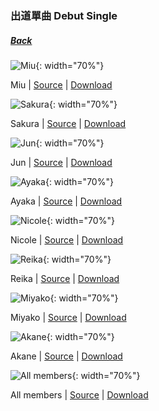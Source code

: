 ### 出道單曲 Debut Single  
##### [Back](../../readme.md)

![Miu](../../Album/1st%20Single/Miu_anime.PNG){: width="70%"}

 Miu | [Source](http://www.nanabunnonijyuuni.com/assets/img/chara/05_miu/img_chara_anime.png) | [Download](https://github.com/LYHPandaKing/227PhotoBackup/raw/master/../../Album/1st%20Single/Miu_anime.PNG)

![Sakura](../../Album/1st%20Single/Sakura_anime.PNG){: width="70%"}

 Sakura | [Source](http://www.nanabunnonijyuuni.com/assets/img/chara/07_sakura/img_chara_anime.png) | [Download](https://raw.githubusercontent.com/LYHPandaKing/227PhotoBackup/master/../../Album/1st%20Single/Sakura_anime.PNG) 

![Jun](../../Album/1st%20Single/Jun_anime.PNG){: width="70%"}

 Jun | [Source](http://www.nanabunnonijyuuni.com/assets/img/chara/06_jun/img_chara_anime.png) | [Download](https://github.com/LYHPandaKing/227PhotoBackup/raw/master/../../Album/1st%20Single/Jun_anime.PNG)

![Ayaka](../../Album/1st%20Single/Ayaka_anime.PNG){: width="70%"}

 Ayaka | [Source](http://www.nanabunnonijyuuni.com/assets/img/chara/04_ayaka/img_chara_anime.png) | [Download](https://github.com/LYHPandaKing/227PhotoBackup/raw/master/../../Album/1st%20Single/Ayaka_anime.PNG)

![Nicole](../../Album/1st%20Single/Nicole_anime.PNG){: width="70%"}

 Nicole | [Source](http://www.nanabunnonijyuuni.com/assets/img/chara/02_nicole/img_chara_anime.png) | [Download](https://github.com/LYHPandaKing/227PhotoBackup/raw/master/../../Album/1st%20Single/Nicole_anime.PNG)

![Reika](../../Album/1st%20Single/Reika_anime.PNG){: width="70%"}

 Reika | [Source](http://www.nanabunnonijyuuni.com/assets/img/chara/03_reika/img_chara_anime.png) | [Download](https://github.com/LYHPandaKing/227PhotoBackup/raw/master/../../Album/1st%20Single/Reika_anime.PNG)

![Miyako](../../Album/1st%20Single/Miyako_anime.PNG){: width="70%"}

 Miyako | [Source](http://www.nanabunnonijyuuni.com/assets/img/chara/01_miyako/img_chara_anime.png) | [Download](https://github.com/LYHPandaKing/227PhotoBackup/raw/master/../../Album/1st%20Single/Miyako_anime.PNG)

![Akane](../../Album/1st%20Single/Akane_anime.PNG){: width="70%"}

 Akane | [Source](http://www.nanabunnonijyuuni.com/assets/img/chara/08_akane/img_chara_anime.png) | [Download](https://github.com/LYHPandaKing/227PhotoBackup/raw/master/../../Album/1st%20Single/Akane_anime.PNG)

![All members](../../Album/1st%20Single/1st_Single_All.PNG){: width="70%"}

 All members | [Source](http://justlaughtw.blogspot.com/2017/07/227-ANIME.html) | [Download](https://github.com/LYHPandaKing/227PhotoBackup/raw/master/../../Album/1st%20Single/1st_Single_All.PNG)
 
